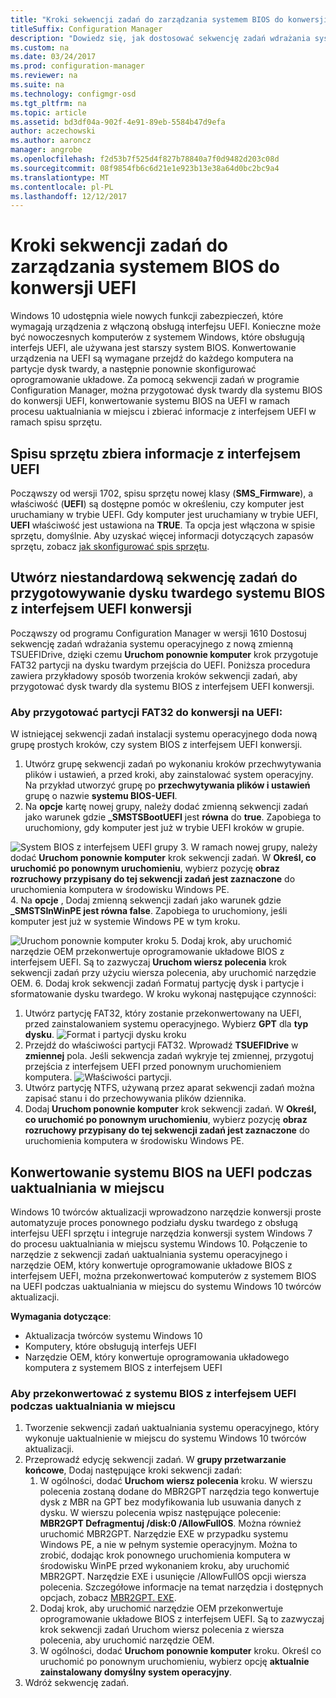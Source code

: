 ```yaml
---
title: "Kroki sekwencji zadań do zarządzania systemem BIOS do konwersji UEFI"
titleSuffix: Configuration Manager
description: "Dowiedz się, jak dostosować sekwencję zadań wdrażania systemu operacyjnego na przygotowanie partycji FAT32 przejścia do UEFI."
ms.custom: na
ms.date: 03/24/2017
ms.prod: configuration-manager
ms.reviewer: na
ms.suite: na
ms.technology: configmgr-osd
ms.tgt_pltfrm: na
ms.topic: article
ms.assetid: bd3df04a-902f-4e91-89eb-5584b47d9efa
author: aczechowski
ms.author: aaroncz
manager: angrobe
ms.openlocfilehash: f2d53b7f525d4f827b78840a7f0d9482d203c08d
ms.sourcegitcommit: 08f9854fb6c6d21e1e923b13e38a64d0bc2bc9a4
ms.translationtype: MT
ms.contentlocale: pl-PL
ms.lasthandoff: 12/12/2017
---
```

# <a name="task-sequence-steps-to-manage-bios-to-uefi-conversion"></a>Kroki sekwencji zadań do zarządzania systemem BIOS do konwersji UEFI
Windows 10 udostępnia wiele nowych funkcji zabezpieczeń, które wymagają urządzenia z włączoną obsługą interfejsu UEFI. Konieczne może być nowoczesnych komputerów z systemem Windows, które obsługują interfejs UEFI, ale używana jest starszy system BIOS. Konwertowanie urządzenia na UEFI są wymagane przejdź do każdego komputera na partycje dysk twardy, a następnie ponownie skonfigurować oprogramowanie układowe. Za pomocą sekwencji zadań w programie Configuration Manager, można przygotować dysk twardy dla systemu BIOS do konwersji UEFI, konwertowanie systemu BIOS na UEFI w ramach procesu uaktualniania w miejscu i zbierać informacje z interfejsem UEFI w ramach spisu sprzętu.

## <a name="hardware-inventory-collects-uefi-information"></a>Spisu sprzętu zbiera informacje z interfejsem UEFI
Począwszy od wersji 1702, spisu sprzętu nowej klasy (**SMS_Firmware**), a właściwość (**UEFI**) są dostępne pomóc w określeniu, czy komputer jest uruchamiany w trybie UEFI. Gdy komputer jest uruchamiany w trybie UEFI, **UEFI** właściwość jest ustawiona na **TRUE**. Ta opcja jest włączona w spisie sprzętu, domyślnie. Aby uzyskać więcej informacji dotyczących zapasów sprzętu, zobacz [jak skonfigurować spis sprzętu](/sccm/core/clients/manage/inventory/configure-hardware-inventory).

## <a name="create-a-custom-task-sequence-to-prepare-the-hard-drive-for-bios-to-uefi-conversion"></a>Utwórz niestandardową sekwencję zadań do przygotowywanie dysku twardego systemu BIOS z interfejsem UEFI konwersji
Począwszy od programu Configuration Manager w wersji 1610 Dostosuj sekwencję zadań wdrażania systemu operacyjnego z nową zmienną TSUEFIDrive, dzięki czemu **Uruchom ponownie komputer** krok przygotuje FAT32 partycji na dysku twardym przejścia do UEFI. Poniższa procedura zawiera przykładowy sposób tworzenia kroków sekwencji zadań, aby przygotować dysk twardy dla systemu BIOS z interfejsem UEFI konwersji.

### <a name="to-prepare-the-fat32-partition-for-the-conversion-to-uefi"></a>Aby przygotować partycji FAT32 do konwersji na UEFI:
W istniejącej sekwencji zadań instalacji systemu operacyjnego doda nową grupę prostych kroków, czy system BIOS z interfejsem UEFI konwersji.

1. Utwórz grupę sekwencji zadań po wykonaniu kroków przechwytywania plików i ustawień, a przed kroki, aby zainstalować system operacyjny. Na przykład utworzyć grupę po **przechwytywania plików i ustawień** grupę o nazwie **systemu BIOS-UEFI**.
2. Na **opcje** kartę nowej grupy, należy dodać zmienną sekwencji zadań jako warunek gdzie **_SMSTSBootUEFI** jest **równa** do **true**. Zapobiega to uruchomiony, gdy komputer jest już w trybie UEFI kroków w grupie.

  ![System BIOS z interfejsem UEFI grupy](../../core/get-started/media/BIOS-to-UEFI-group.png)
3. W ramach nowej grupy, należy dodać **Uruchom ponownie komputer** krok sekwencji zadań. W **Określ, co uruchomić po ponownym uruchomieniu**, wybierz pozycję **obraz rozruchowy przypisany do tej sekwencji zadań jest zaznaczone** do uruchomienia komputera w środowisku Windows PE.  
4. Na **opcje** , Dodaj zmienną sekwencji zadań jako warunek gdzie **_SMSTSInWinPE jest równa false**. Zapobiega to uruchomiony, jeśli komputer jest już w systemie Windows PE w tym kroku.

  ![Uruchom ponownie komputer kroku](../../core/get-started/media/restart-in-windows-pe.png)
5. Dodaj krok, aby uruchomić narzędzie OEM przekonwertuje oprogramowanie układowe BIOS z interfejsem UEFI. Są to zazwyczaj **Uruchom wiersz polecenia** krok sekwencji zadań przy użyciu wiersza polecenia, aby uruchomić narzędzie OEM.
6. Dodaj krok sekwencji zadań Formatuj partycję dysk i partycje i sformatowanie dysku twardego. W kroku wykonaj następujące czynności:
  1. Utwórz partycję FAT32, który zostanie przekonwertowany na UEFI, przed zainstalowaniem systemu operacyjnego. Wybierz **GPT** dla **typ dysku**.
    ![Format i partycji dysku kroku](../media/format-and-partition-disk.png)
  2. Przejdź do właściwości partycji FAT32. Wprowadź **TSUEFIDrive** w **zmiennej** pola. Jeśli sekwencja zadań wykryje tej zmiennej, przygotuj przejścia z interfejsem UEFI przed ponownym uruchomieniem komputera.
    ![Właściwości partycji.](../../core/get-started/media/partition-properties.png)
  3. Utwórz partycję NTFS, używaną przez aparat sekwencji zadań można zapisać stanu i do przechowywania plików dziennika.
7. Dodaj **Uruchom ponownie komputer** krok sekwencji zadań. W **Określ, co uruchomić po ponownym uruchomieniu**, wybierz pozycję **obraz rozruchowy przypisany do tej sekwencji zadań jest zaznaczone** do uruchomienia komputera w środowisku Windows PE.  

## <a name="convert-from-bios-to-uefi-during-an-in-place-upgrade"></a>Konwertowanie systemu BIOS na UEFI podczas uaktualniania w miejscu
Windows 10 twórców aktualizacji wprowadzono narzędzie konwersji proste automatyzuje proces ponownego podziału dysku twardego z obsługą interfejsu UEFI sprzętu i integruje narzędzia konwersji system Windows 7 do procesu uaktualniania w miejscu systemu Windows 10. Połączenie to narzędzie z sekwencji zadań uaktualniania systemu operacyjnego i narzędzie OEM, który konwertuje oprogramowanie układowe BIOS z interfejsem UEFI, można przekonwertować komputerów z systemem BIOS na UEFI podczas uaktualniania w miejscu do systemu Windows 10 twórców aktualizacji.

**Wymagania dotyczące**:
- Aktualizacja twórców systemu Windows 10
- Komputery, które obsługują interfejs UEFI
- Narzędzie OEM, który konwertuje oprogramowania układowego komputera z systemem BIOS z interfejsem UEFI

### <a name="to-convert-from-bios-to-uefi-during-an-in-place-upgrade"></a>Aby przekonwertować z systemu BIOS z interfejsem UEFI podczas uaktualniania w miejscu
1. Tworzenie sekwencji zadań uaktualniania systemu operacyjnego, który wykonuje uaktualnienie w miejscu do systemu Windows 10 twórców aktualizacji.
2. Przeprowadź edycję sekwencji zadań. W **grupy przetwarzanie końcowe**, Dodaj następujące kroki sekwencji zadań:
   1. W ogólności, dodać **Uruchom wiersz polecenia** kroku. W wierszu polecenia zostaną dodane do MBR2GPT narzędzia tego konwertuje dysk z MBR na GPT bez modyfikowania lub usuwania danych z dysku. W wierszu polecenia wpisz następujące polecenie:  **MBR2GPT Defragmentuj /disk:0 /AllowFullOS**. Można również uruchomić MBR2GPT. Narzędzie EXE w przypadku systemu Windows PE, a nie w pełnym systemie operacyjnym. Można to zrobić, dodając krok ponownego uruchomienia komputera w środowisku WinPE przed wykonaniem kroku, aby uruchomić MBR2GPT. Narzędzie EXE i usunięcie /AllowFullOS opcji wiersza polecenia. Szczegółowe informacje na temat narzędzia i dostępnych opcjach, zobacz [MBR2GPT. EXE](https://technet.microsoft.com/itpro/windows/deploy/mbr-to-gpt).
   2. Dodaj krok, aby uruchomić narzędzie OEM przekonwertuje oprogramowanie układowe BIOS z interfejsem UEFI. Są to zazwyczaj krok sekwencji zadań Uruchom wiersz polecenia z wiersza polecenia, aby uruchomić narzędzie OEM.
   3. W ogólności, dodać **Uruchom ponownie komputer** kroku. Określ co uruchomić po ponownym uruchomieniu, wybierz opcję **aktualnie zainstalowany domyślny system operacyjny**.
3. Wdróż sekwencję zadań.
